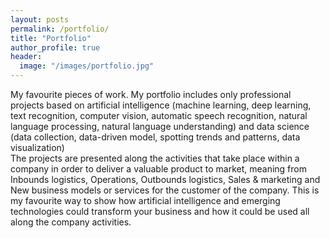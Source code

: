 ```yaml
---
layout: posts
permalink: /portfolio/
title: "Portfolio"
author_profile: true
header:
  image: "/images/portfolio.jpg"
---
```


My favourite pieces of work. My portfolio includes only professional projects based on artificial intelligence (machine learning, deep learning, text recognition, computer vision, automatic speech recognition, natural language processing, natural language understanding) and data science (data collection, data-driven model, spotting trends and patterns, data visualization)<br/>
The projects are presented along the activities that take place within a company in order to deliver a valuable product to market, meaning from Inbounds logistics, Operations, Outbounds logistics, Sales & marketing and New business models or services for the customer of the company. This is my favourite way to show how artificial intelligence and emerging technologies could transform your business and how it could be used all along the company activities.
